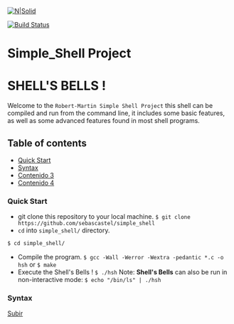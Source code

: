 [![N|Solid](https://cldup.com/dTxpPi9lDf.thumb.png)](https://nodesource.com/products/nsolid)

[![Build Status](https://travis-ci.org/joemccann/dillinger.svg?branch=master)](https://travis-ci.org/joemccann/dillinger)
# Simple_Shell Project
<a name="top"></a>
# SHELL'S BELLS !
Welcome to the `Robert-Martin Simple Shell Project` this shell can be compiled and run from the command line, it includes some basic features, as well as some advanced features found in most shell programs.

## Table of contents
* [Quick Start](#item1)
* [Syntax](#item2)
* [Contenido 3](#item3)
* [Contenido 4](#item4)
 
<a name="item1"></a>
### Quick Start
 - git clone this repository to your local machine.
 `$ git clone https://github.com/sebascastel/simple_shell`
 - `cd` into `simple_shell/` directory. 
 ```sh
$ cd simple_shell/
```
 - Compile the program.
 `$ gcc -Wall -Werror -Wextra -pedantic *.c -o hsh`
    or
`$ make `
- Execute the Shell's Bells !
`$ ./hsh`
Note: **Shell's Bells** can also be run in non-interactive mode:
`$ echo "/bin/ls" | ./hsh`

 

 
<a name="item2"></a>
### Syntax
 
 
 [Subir](#top)
